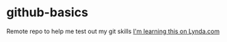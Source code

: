 # github-basics
Remote repo to help me test out my git skills
[I'm learning this on Lynda.com](http://www.lynda.com)
